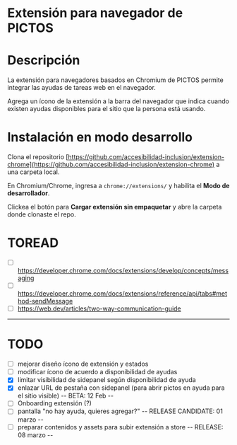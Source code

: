 # Extensión para navegador de PICTOS

# Descripción

La extensión para navegadores basados en Chromium de PICTOS permite integrar las ayudas de tareas web en el navegador.

Agrega un ícono de la extensión a la barra del navegador que indica cuando existen ayudas disponibles para el sitio que la persona está usando.

# Instalación en modo desarrollo

Clona el repositorio [https://github.com/accesibilidad-inclusion/extension-chrome](https://github.com/accesibilidad-inclusion/extension-chrome) a una carpeta local.

En Chromium/Chrome, ingresa a `chrome://extensions/` y habilita el **Modo de desarrollador**.

Clickea el botón para **Cargar extensión sin empaquetar** y abre la carpeta donde clonaste el repo.

# TOREAD

- [ ] https://developer.chrome.com/docs/extensions/develop/concepts/messaging
- [ ] https://developer.chrome.com/docs/extensions/reference/api/tabs#method-sendMessage
- [ ] https://web.dev/articles/two-way-communication-guide

---

# TODO

- [ ] mejorar diseño ícono de extensión y estados
- [ ] modificar ícono de acuerdo a disponibilidad de ayudas
- [x] limitar visibilidad de sidepanel según disponibilidad de ayuda
- [x] enlazar URL de pestaña con sidepanel (para abrir pictos en ayuda para el sitio visible)
-- BETA: 12 Feb --
- [ ] Onboarding extensión (?)
- [ ] pantalla "no hay ayuda, quieres agregar?"
-- RELEASE CANDIDATE: 01 marzo --
- [ ] preparar contenidos y assets para subir extensión a store
-- RELEASE: 08 marzo --
